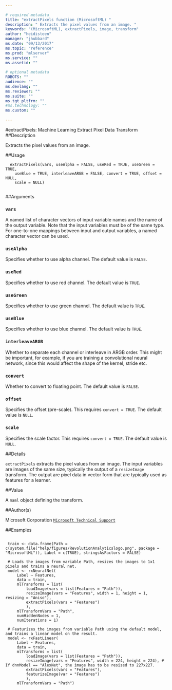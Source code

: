 ```yaml
--- 
 
# required metadata 
title: "extractPixels function (MicrosoftML) " 
description: " Extracts the pixel values from an image. " 
keywords: "(MicrosoftML), extractPixels, image, transform" 
author: "heidisteen" 
manager: "jhubbard" 
ms.date: "09/13/2017" 
ms.topic: "reference" 
ms.prod: "mlserver" 
ms.service: "" 
ms.assetid: "" 
 
# optional metadata 
ROBOTS: "" 
audience: "" 
ms.devlang: "" 
ms.reviewer: "" 
ms.suite: "" 
ms.tgt_pltfrm: "" 
#ms.technology: "" 
ms.custom: "" 
 
--- 
```

 
 
 
 
 #extractPixels: Machine Learning Extract Pixel Data Transform 
 ##Description
 
Extracts the pixel values from an image.
 
 
 ##Usage

```   
  extractPixels(vars, useAlpha = FALSE, useRed = TRUE, useGreen = TRUE,
    useBlue = TRUE, interleaveARGB = FALSE, convert = TRUE, offset = NULL,
    scale = NULL)
 
```
 
 ##Arguments

   
  
 ### `vars`
 A named list of character vectors of input variable names and the name of the output variable. Note that the input variables must be of the same type. For one-to-one mappings between input and output variables, a named character vector can be used. 
  
  
  
 ### `useAlpha`
 Specifies whether to use alpha channel. The default value is `FALSE`. 
  
  
  
 ### `useRed`
 Specifies whether to use red channel. The default value is `TRUE`. 
  
  
  
 ### `useGreen`
 Specifies whether to use green channel. The default value is `TRUE`. 
  
  
  
 ### `useBlue`
 Specifies whether to use blue channel. The default value is `TRUE`. 
  
  
  
 ### `interleaveARGB`
 Whether to separate each channel or interleave in ARGB order. This might be important, for example, if you are training a convolutional neural network, since this would affect the shape of the kernel, stride etc. 
  
  
  
 ### `convert`
 Whether to convert to floating point. The default value is `FALSE`. 
  
  
  
 ### `offset`
 Specifies the offset (pre-scale). This requires `convert = TRUE`.  The default value is `NULL`. 
  
  
  
 ### `scale`
 Specifies the scale factor. This requires `convert = TRUE`.  The default value is `NULL`. 
  
 
 
 ##Details
 
`extractPixels` extracts the pixel values from an image. The input variables
 are images of the same size, typically the output of a `resizeImage` transform. The
 output are pixel data in vector form that are typically used as features for a learner.
 
 
 ##Value
 
A `maml` object defining the transform.
 
 ##Author(s)
 
Microsoft Corporation [`Microsoft Technical Support`](https://go.microsoft.com/fwlink/?LinkID=698556&clcid=0x409)

 
 
 ##Examples

 ```
   
  train <- data.frame(Path = c(system.file("help/figures/RevolutionAnalyticslogo.png", package = "MicrosoftML")), Label = c(TRUE), stringsAsFactors = FALSE)
  
  # Loads the images from variable Path, resizes the images to 1x1 pixels and trains a neural net.
  model <- rxNeuralNet(
      Label ~ Features,
      data = train,
      mlTransforms = list(
          loadImage(vars = list(Features = "Path")),
          resizeImage(vars = "Features", width = 1, height = 1, resizing = "Aniso"),
          extractPixels(vars = "Features")
          ),
      mlTransformVars = "Path",
      numHiddenNodes = 1,
      numIterations = 1)
  
  # Featurizes the images from variable Path using the default model, and trains a linear model on the result.
  model <- rxFastLinear(
      Label ~ Features,
      data = train,
      mlTransforms = list(
          loadImage(vars = list(Features = "Path")),
          resizeImage(vars = "Features", width = 224, height = 224), # If dnnModel == "AlexNet", the image has to be resized to 227x227.
          extractPixels(vars = "Features"),
          featurizeImage(var = "Features")
          ),
      mlTransformVars = "Path")
 
```
 
 
 
 
